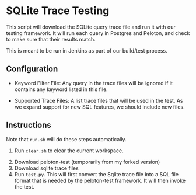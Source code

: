# SQLite Trace Testing

This script will download the SQLite query trace file and run it with our testing framework. It will run each query in Postgres and Peloton, and check to make sure that their results match.

This is meant to be run in Jenkins as part of our build/test process.

## Configuration

* Keyword Filter File: Any query in the trace files will be ignored if it contains any keyword listed in this file.

* Supported Trace Files: A list trace files that will be used in the test. As we expand support for new SQL features, we should include new files.

## Instructions

Note that `run.sh` will do these steps automatically.

1. Run `clear.sh` to clear the current workspace.
2) Download peloton-test (temporarily from my forked version)
3) Download sqlite trace files
4) Run `test.py`. This will first convert the Sqlite trace file into a SQL file format that is needed by the peloton-test framework. It will then invoke the test.
